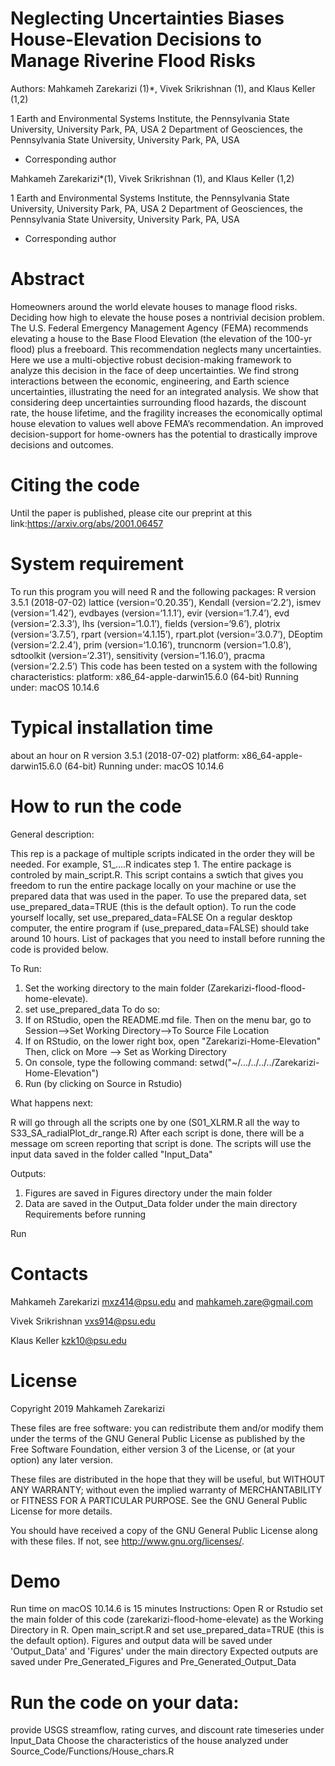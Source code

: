 # Neglecting Uncertainties Biases House-Elevation Decisions to Manage Riverine Flood Risks 

Authors: Mahkameh Zarekarizi (1)*, Vivek Srikrishnan (1), and Klaus Keller (1,2)

1 Earth and Environmental Systems Institute, the Pennsylvania State University, University Park, PA, USA
2 Department of Geosciences, the Pennsylvania State University, University Park, PA, USA

* Corresponding author

Mahkameh Zarekarizi*(1), Vivek Srikrishnan (1), and Klaus Keller (1,2)

1 Earth and Environmental Systems Institute, the Pennsylvania State University, 
University Park, PA, USA
2 Department of Geosciences, the Pennsylvania State University, University Park, PA, USA

* Corresponding author 

# Abstract
Homeowners around the world elevate houses to manage flood risks. Deciding how high to elevate the house poses a nontrivial decision problem. The U.S. Federal Emergency Management Agency (FEMA) recommends elevating a house to the Base Flood Elevation (the elevation of the 100-yr flood) plus a freeboard. This recommendation neglects many uncertainties. Here we use a multi-objective robust decision-making framework to analyze this decision in the face of deep uncertainties. We find strong interactions between the economic, engineering, and Earth science uncertainties, illustrating the need for an integrated analysis. We show that considering deep uncertainties surrounding flood hazards, the discount rate, the house lifetime, and the fragility increases the economically optimal house elevation to values well above FEMA’s recommendation. An improved decision-support for home-owners has the potential to drastically improve decisions and outcomes. 

# Citing the code
Until the paper is published, please cite our preprint at this link:https://arxiv.org/abs/2001.06457  

# System requirement 
To run this program you will need R and the following packages: 
R version 3.5.1 (2018-07-02)
lattice (version=‘0.20.35’),
Kendall (version=‘2.2’),
ismev (version=‘1.42’),
evdbayes (version=‘1.1.1’),
evir (version=‘1.7.4’),
evd (version=‘2.3.3’),
lhs (version=‘1.0.1’),
fields (version=‘9.6’),
plotrix (version=‘3.7.5’),
rpart (version=‘4.1.15’),
rpart.plot (version=‘3.0.7’),
DEoptim (version=‘2.2.4’),
prim (version=‘1.0.16’),
truncnorm (version=‘1.0.8’),
sdtoolkit (version=‘2.31’),
sensitivity (version=‘1.16.0’),
pracma (version=‘2.2.5’)
This code has been tested on a system with the following characteristics:
platform: x86_64-apple-darwin15.6.0 (64-bit) 
Running under: macOS  10.14.6

# Typical installation time
about an hour on R version 3.5.1 (2018-07-02)
platform: x86_64-apple-darwin15.6.0 (64-bit) 
Running under: macOS  10.14.6

# How to run the code 
General description:

This rep is a package of multiple scripts indicated in the order they will be needed. For example, S1_....R indicates step 1.
The entire package is controled by main_script.R. This script contains a swtich that gives you freedom to run the entire package locally on your machine or use the prepared data that was used in the paper.
To use the prepared data, set use_prepared_data=TRUE (this is the default option). To run the code yourself locally, set use_prepared_data=FALSE
On a regular desktop computer, the entire program if (use_prepared_data=FALSE) should take around 10 hours.
List of packages that you need to install before running the code is provided below.

To Run:
1. Set the working directory to the main folder (Zarekarizi-flood-flood-home-elevate).
2. set use_prepared_data
To do so:
1. If on RStudio, open the README.md file. Then on the menu bar, go to
Session-->Set Working Directory-->To Source File Location
2. If on RStudio, on the lower right box, open "Zarekarizi-Home-Elevation"
Then, click on More --> Set as Working Directory
3. On console, type the following command:
setwd("~/.../../../../Zarekarizi-Home-Elevation")
4. Run (by clicking on Source in Rstudio)


What happens next:

R will go through all the scripts one by one (S01_XLRM.R all the way to  S33_SA_radialPlot_dr_range.R)
After each script is done, there will be a message om screen reporting that script is done.
The scripts will use the input data saved in the folder called "Input_Data"

Outputs:

1. Figures are saved in Figures directory under the main folder
2. Data are saved in the Output_Data folder under the main directory
Requirements before running

Run 

# Contacts 
Mahkameh Zarekarizi mxz414@psu.edu and mahkameh.zare@gmail.com

Vivek Srikrishnan vxs914@psu.edu

Klaus Keller kzk10@psu.edu

# License
Copyright 2019 Mahkameh Zarekarizi

These files are free software: you can redistribute them and/or modify them under the terms of the GNU General Public License as published by the Free Software Foundation, either version 3 of the License, or (at your option) any later version.

These files are distributed in the hope that they will be useful, but WITHOUT ANY WARRANTY; without even the implied warranty of MERCHANTABILITY or FITNESS FOR A PARTICULAR PURPOSE. See the GNU General Public License for more details.

You should have received a copy of the GNU General Public License along with these files. If not, see http://www.gnu.org/licenses/.
 
 # Demo
 Run time on macOS  10.14.6 is 15 minutes
 Instructions:
Open R or Rstudio
set the main folder of this code (zarekarizi-flood-home-elevate) as the Working Directory in R.
Open main_script.R and set use_prepared_data=TRUE (this is the default option). 
Figures and output data will be saved under 'Output_Data' and 'Figures' under the main directory
Expected outputs are saved under Pre_Generated_Figures and Pre_Generated_Output_Data

# Run the code on your data:
provide USGS streamflow, rating curves, and discount rate timeseries under Input_Data 
Choose the characteristics of the house analyzed under Source_Code/Functions/House_chars.R
